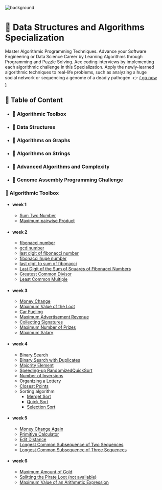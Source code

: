 ![background](https://github.com/youssefshibl/Data-Structures-and-Algorithms-Specialization-San-Diego/assets/63800183/d049628a-f49e-48de-8c12-28391e22fecc)

# 🚀 Data Structures and Algorithms Specialization
Master Algorithmic Programming Techniques. Advance your Software Engineering or Data Science Career by Learning Algorithms through Programming and Puzzle Solving. Ace coding interviews by implementing each algorithmic challenge in this Specialization. Apply the newly-learned algorithmic techniques to real-life problems, such as analyzing a huge social network or sequencing a genome of a deadly pathogen. 👉 [( go now )](https://www.coursera.org/specializations/data-structures-algorithms)

## 📝 Table of Content
 - ### 📌 Algorithmic Toolbox
 - ### 📌 Data Structures
 - ### 📌 Algorithms on Graphs
 - ### 📌 Algorithms on Strings
 - ### 📌 Advanced Algorithms and Complexity
 - ### 📌 Genome Assembly Programming Challenge

###  🐞 Algorithmic Toolbox
 - #### week 1
    * [ Sum Two Number ](https://github.com/youssefshibl/Data-Structures-and-Algorithms-Specialization-San-Diego/blob/main/Algorithmic-Toolbox/week1/1_sum_two_number.py)
    * [ Maximum pairwise Product ](https://github.com/youssefshibl/Data-Structures-and-Algorithms-Specialization-San-Diego/blob/main/Algorithmic-Toolbox/week1/2_maximum_pairwise_product.py)
  - #### week 2 
      * [  fibonacci number](https://github.com/youssefshibl/Data-Structures-and-Algorithms-Specialization-San-Diego/blob/main/Algorithmic-Toolbox/week2/1_get_fibonacci_number.py)
      * [ gcd number  ](https://github.com/youssefshibl/Data-Structures-and-Algorithms-Specialization-San-Diego/blob/main/Algorithmic-Toolbox/week2/2_get_gcd.py)
      * [last digit of fibonacci number](https://github.com/youssefshibl/Data-Structures-and-Algorithms-Specialization-San-Diego/blob/main/Algorithmic-Toolbox/week2/3_fibonacci_last_digit.py)
      * [fibonacci huge number  ](https://github.com/youssefshibl/Data-Structures-and-Algorithms-Specialization-San-Diego/blob/main/Algorithmic-Toolbox/week2/4_fibonacci_huge.py)
      * [last digit to sum of fibonacci ](https://github.com/youssefshibl/Data-Structures-and-Algorithms-Specialization-San-Diego/blob/main/Algorithmic-Toolbox/week2/5_fibonacci_sum_last.py) 
      * [Last Digit of the Sum of Squares of Fibonacci Numbers ](https://github.com/youssefshibl/Data-Structures-and-Algorithms-Specialization-San-Diego/blob/main/Algorithmic-Toolbox/week2/6_last_sum_squares_fibonacci_numbers.py)
      * [Greatest Common Divisor](https://github.com/youssefshibl/Data-Structures-and-Algorithms-Specialization-San-Diego/blob/main/Algorithmic-Toolbox/week2/7_get_lcm.py)
      * [Least Common Multiple](https://github.com/youssefshibl/Data-Structures-and-Algorithms-Specialization-San-Diego/blob/main/Algorithmic-Toolbox/week2/8_last_partial_sum_fiibonacci_numbers.py)
  - #### week 3
      * [Money Change](https://github.com/youssefshibl/Data-Structures-and-Algorithms-Specialization-San-Diego/blob/main/Algorithmic-Toolbox/week3/1_Money_Change.py)  
      * [Maximum Value of the Loot](https://github.com/youssefshibl/Data-Structures-and-Algorithms-Specialization-San-Diego/blob/main/Algorithmic-Toolbox/week3/2_Knapsack_Problem.py)
      * [Car Fueling](https://github.com/youssefshibl/Data-Structures-and-Algorithms-Specialization-San-Diego/blob/main/Algorithmic-Toolbox/week3/3_Car_Fueling.py)
      * [Maximum Advertisement Revenue](https://github.com/youssefshibl/Data-Structures-and-Algorithms-Specialization-San-Diego/blob/main/Algorithmic-Toolbox/week3/4_Maximum_Advertisement_Revenue.py)
      * [Collecting Signatures](https://github.com/youssefshibl/Data-Structures-and-Algorithms-Specialization-San-Diego/blob/main/Algorithmic-Toolbox/week3/5_Collecting_Signatures.py)
      * [Maximum Number of Prizes](https://github.com/youssefshibl/Data-Structures-and-Algorithms-Specialization-San-Diego/blob/main/Algorithmic-Toolbox/week3/6_Maximum_Number_of_Prizes.py)
      * [ Maximum Salary](https://github.com/youssefshibl/Data-Structures-and-Algorithms-Specialization-San-Diego/blob/main/Algorithmic-Toolbox/week3/7_Maximum_Salary.py)
  - #### week 4
      * [ Binary Search](https://github.com/youssefshibl/Data-Structures-and-Algorithms-Specialization-San-Diego/blob/main/Algorithmic-Toolbox/week4/1_Binary_Search.py)
      * [Binary Search with Duplicates](https://github.com/youssefshibl/Data-Structures-and-Algorithms-Specialization-San-Diego/blob/main/Algorithmic-Toolbox/week4/2_Binary_Search_with_Duplicates.py)
      * [Majority Element](https://github.com/youssefshibl/Data-Structures-and-Algorithms-Specialization-San-Diego/blob/main/Algorithmic-Toolbox/week4/3_Majority_Element.py)
      * [Speeding-up RandomizedQuickSort](https://github.com/youssefshibl/Data-Structures-and-Algorithms-Specialization-San-Diego/blob/main/Algorithmic-Toolbox/week4/4_Speeding_up_RandomizedQuickSort.py)
      * [Number of Inversions](https://github.com/youssefshibl/Data-Structures-and-Algorithms-Specialization-San-Diego/blob/main/Algorithmic-Toolbox/week4/5_Number_of_Inversions.py)
      * [Organizing a Lottery](https://github.com/youssefshibl/Data-Structures-and-Algorithms-Specialization-San-Diego/blob/main/Algorithmic-Toolbox/week4/6_Organizing_a_Lottery.py)
      * [ Closest Points](https://github.com/youssefshibl/Data-Structures-and-Algorithms-Specialization-San-Diego/blob/main/Algorithmic-Toolbox/week4/7_Closest_Points.py)
      * Sorting algorithm
        * [Merget Sort ](https://github.com/youssefshibl/Data-Structures-and-Algorithms-Specialization-San-Diego/blob/main/Algorithmic-Toolbox/week4/Merget_Sort.py)
        * [Quick Sort ](https://github.com/youssefshibl/Data-Structures-and-Algorithms-Specialization-San-Diego/blob/main/Algorithmic-Toolbox/week4/Quick_Sort.py)
        * [Selection Sort](https://github.com/youssefshibl/Data-Structures-and-Algorithms-Specialization-San-Diego/blob/main/Algorithmic-Toolbox/week4/Selection_Sort.py)
  - #### week 5
      * [Money Change Again](https://github.com/youssefshibl/Data-Structures-and-Algorithms-Specialization-San-Diego/blob/main/Algorithmic-Toolbox/week5/1_Money_Change_Again.py) 
      * [Primitive Calculator](https://github.com/youssefshibl/Data-Structures-and-Algorithms-Specialization-San-Diego/blob/main/Algorithmic-Toolbox/week5/2_Primitive_Calculator.py)    
      * [Edit Distance](https://github.com/youssefshibl/Data-Structures-and-Algorithms-Specialization-San-Diego/blob/main/Algorithmic-Toolbox/week5/3_Edit_Distance.py)
      * [Longest Common Subsequence of Two Sequences](https://github.com/youssefshibl/Data-Structures-and-Algorithms-Specialization-San-Diego/blob/main/Algorithmic-Toolbox/week5/4_Longest_Common_Subsequence_of_Two_Sequences.py)
      * [Longest Common Subsequence of Three Sequences](https://github.com/youssefshibl/Data-Structures-and-Algorithms-Specialization-San-Diego/blob/main/Algorithmic-Toolbox/week5/5_%20Longest_Common_Subsequence_of_Three_Sequences.py)
  - #### week 6  
      * [Maximum Amount of Gold](https://github.com/youssefshibl/Data-Structures-and-Algorithms-Specialization-San-Diego/blob/main/Algorithmic-Toolbox/week6/1_Maximum_Amount_of_Gold.py)  
      * [Splitting the Pirate Loot (not available)]() 
      * [Maximum Value of an Arithmetic Expression](https://github.com/youssefshibl/Data-Structures-and-Algorithms-Specialization-San-Diego/blob/main/Algorithmic-Toolbox/week6/3_Maximum_Value_of_an_Arithmetic_Expression.py) 




